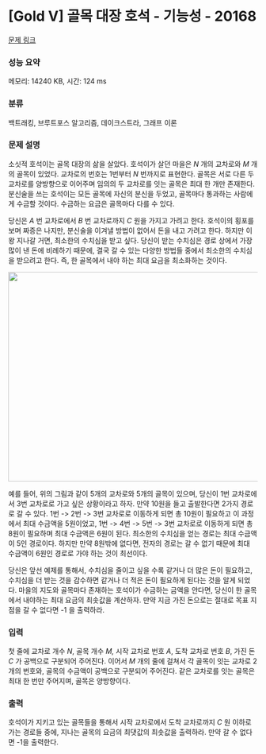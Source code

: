 # [Gold V] 골목 대장 호석 - 기능성 - 20168 

[문제 링크](https://www.acmicpc.net/problem/20168) 

### 성능 요약

메모리: 14240 KB, 시간: 124 ms

### 분류

백트래킹, 브루트포스 알고리즘, 데이크스트라, 그래프 이론

### 문제 설명

<p>소싯적 호석이는 골목 대장의 삶을 살았다. 호석이가 살던 마을은 <em>N</em> 개의 교차로와 <em>M</em> 개의 골목이 있었다. 교차로의 번호는 1번부터 <em>N </em>번까지로 표현한다. 골목은 서로 다른 두 교차로를 양방향으로 이어주며 임의의 두 교차로를 잇는 골목은 최대 한 개만 존재한다. 분신술을 쓰는 호석이는 모든 골목에 자신의 분신을 두었고, 골목마다 통과하는 사람에게 수금할 것이다. 수금하는 요금은 골목마다 다를 수 있다.</p>

<p>당신은 <em>A </em>번 교차로에서 <em>B </em>번 교차로까지 <em>C </em>원을 가지고 가려고 한다. 호석이의 횡포를 보며 짜증은 나지만, 분신술을 이겨낼 방법이 없어서 돈을 내고 가려고 한다. 하지만 이왕 지나갈 거면, 최소한의 수치심을 받고 싶다. 당신이 받는 수치심은 경로 상에서 가장 많이 낸 돈에 비례하기 때문에, 결국 갈 수 있는 다양한 방법들 중에서 최소한의 수치심을 받으려고 한다. 즉, 한 골목에서 내야 하는 최대 요금을 최소화하는 것이다.</p>

<p style="text-align: center;"><img alt="" src="https://i.imgur.com/72X0NKv.png" style="width: 561px; height: 422px;"></p>

<p>예를 들어, 위의 그림과 같이 5개의 교차로와 5개의 골목이 있으며, 당신이 1번 교차로에서 3번 교차로로 가고 싶은 상황이라고 하자. 만약 10원을 들고 출발한다면 2가지 경로로 갈 수 있다. 1번 -> 2번 -> 3번 교차로로 이동하게 되면 총 10원이 필요하고 이 과정에서 최대 수금액을 5원이었고, 1번 -> 4번 -> 5번 -> 3번 교차로로 이동하게 되면 총 8원이 필요하며 최대 수금액은 6원이 된다. 최소한의 수치심을 얻는 경로는 최대 수금액이 5인 경로이다. 하지만 만약 8원밖에 없다면, 전자의 경로는 갈 수 없기 때문에 최대 수금액이 6원인 경로로 가야 하는 것이 최선이다.</p>

<p>당신은 앞선 예제를 통해서, 수치심을 줄이고 싶을 수록 같거나 더 많은 돈이 필요하고, 수치심을 더 받는 것을 감수하면 같거나 더 적은 돈이 필요하게 된다는 것을 알게 되었다. 마을의 지도와 골목마다 존재하는 호석이가 수금하는 금액을 안다면, 당신이 한 골목에서 내야하는 최대 요금의 최솟값을 계산하자. 만약 지금 가진 돈으로는 절대로 목표 지점을 갈 수 없다면 -1 을 출력하라.</p>

### 입력 

 <p>첫 줄에 교차로 개수 <em>N</em>, 골목 개수 <em>M,</em> 시작 교차로 번호 <em>A</em>, 도착 교차로 번호 <em>B</em>, 가진 돈 <em>C</em> 가 공백으로 구분되어 주어진다. 이어서 <em>M</em> 개의 줄에 걸쳐서 각 골목이 잇는 교차로 2개의 번호와, 골목의 수금액이 공백으로 구분되어 주어진다. 같은 교차로를 잇는 골목은 최대 한 번만 주어지며, 골목은 양방향이다.</p>

### 출력 

 <p>호석이가 지키고 있는 골목들을 통해서 시작 교차로에서 도착 교차로까지 <em>C</em> 원 이하로 가는 경로들 중에, 지나는 골목의 요금의 최댓값의 최솟값을 출력하라. 만약 갈 수 없다면 -1을 출력한다.</p>

